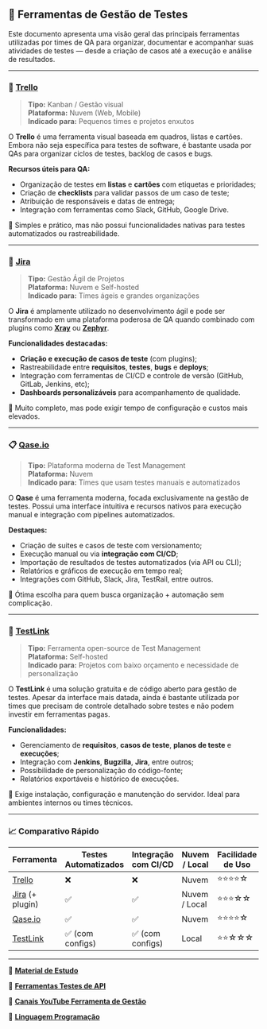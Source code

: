 ## 🧪 Ferramentas de Gestão de Testes

Este documento apresenta uma visão geral das principais ferramentas utilizadas por times de QA para organizar, documentar e acompanhar suas atividades de testes — desde a criação de casos até a execução e análise de resultados.

---

### 📌 [Trello](https://trello.com/)

> **Tipo:** Kanban / Gestão visual  
> **Plataforma:** Nuvem (Web, Mobile)  
> **Indicado para:** Pequenos times e projetos enxutos

O **Trello** é uma ferramenta visual baseada em quadros, listas e cartões. Embora não seja específica para testes de software, é bastante usada por QAs para organizar ciclos de testes, backlog de casos e bugs.

**Recursos úteis para QA:**

- Organização de testes em **listas** e **cartões** com etiquetas e prioridades;
- Criação de **checklists** para validar passos de um caso de teste;
- Atribuição de responsáveis e datas de entrega;
- Integração com ferramentas como Slack, GitHub, Google Drive.

🔸 Simples e prático, mas não possui funcionalidades nativas para testes automatizados ou rastreabilidade.

---

### 🐞 [Jira](https://www.atlassian.com/software/jira)

> **Tipo:** Gestão Ágil de Projetos  
> **Plataforma:** Nuvem e Self-hosted  
> **Indicado para:** Times ágeis e grandes organizações

O **Jira** é amplamente utilizado no desenvolvimento ágil e pode ser transformado em uma plataforma poderosa de QA quando combinado com plugins como [**Xray**](https://www.getxray.app/) ou [**Zephyr**](https://www.smartbear.com/product/zephyr/overview/).

**Funcionalidades destacadas:**

- **Criação e execução de casos de teste** (com plugins);
- Rastreabilidade entre **requisitos**, **testes**, **bugs** e **deploys**;
- Integração com ferramentas de CI/CD e controle de versão (GitHub, GitLab, Jenkins, etc);
- **Dashboards personalizáveis** para acompanhamento de qualidade.

🔸 Muito completo, mas pode exigir tempo de configuração e custos mais elevados.

---

### 📋 [Qase.io](https://qase.io/)

> **Tipo:** Plataforma moderna de Test Management  
> **Plataforma:** Nuvem  
> **Indicado para:** Times que usam testes manuais e automatizados

O **Qase** é uma ferramenta moderna, focada exclusivamente na gestão de testes. Possui uma interface intuitiva e recursos nativos para execução manual e integração com pipelines automatizados.

**Destaques:**

- Criação de suites e casos de teste com versionamento;
- Execução manual ou via **integração com CI/CD**;
- Importação de resultados de testes automatizados (via API ou CLI);
- Relatórios e gráficos de execução em tempo real;
- Integrações com GitHub, Slack, Jira, TestRail, entre outros.

🔸 Ótima escolha para quem busca organização + automação sem complicação.

---

### 🧷 [TestLink](https://testlink.org/)

> **Tipo:** Ferramenta open-source de Test Management  
> **Plataforma:** Self-hosted  
> **Indicado para:** Projetos com baixo orçamento e necessidade de personalização

O **TestLink** é uma solução gratuita e de código aberto para gestão de testes. Apesar da interface mais datada, ainda é bastante utilizada por times que precisam de controle detalhado sobre testes e não podem investir em ferramentas pagas.

**Funcionalidades:**

- Gerenciamento de **requisitos**, **casos de teste**, **planos de teste** e **execuções**;
- Integração com **Jenkins**, **Bugzilla**, **Jira**, entre outros;
- Possibilidade de personalização do código-fonte;
- Relatórios exportáveis e histórico de execuções.

🔸 Exige instalação, configuração e manutenção do servidor. Ideal para ambientes internos ou times técnicos.

---

### 📈 Comparativo Rápido

| Ferramenta                                                 | Testes Automatizados | Integração com CI/CD | Nuvem / Local | Facilidade de Uso |
| ---------------------------------------------------------- | -------------------- | -------------------- | ------------- | ----------------- |
| [Trello](https://trello.com)                               | ❌                   | ❌                   | Nuvem         | ⭐⭐⭐⭐☆         |
| [Jira](https://www.atlassian.com/software/jira) (+ plugin) | ✅                   | ✅                   | Nuvem / Local | ⭐⭐⭐☆☆          |
| [Qase.io](https://qase.io)                                 | ✅                   | ✅                   | Nuvem         | ⭐⭐⭐⭐☆         |
| [TestLink](https://testlink.org)                           | ✅ (com configs)     | ✅ (com configs)     | Local         | ⭐⭐☆☆☆           |

---

:open_book: **[Material de Estudo](./ferramentas_de_estudo.md)**

:open_book: **[Ferramentas Testes de API](./ferramentas_teste_api.md)**

:open_book: **[Canais YouTube Ferramenta de Gestão](./canais_youtube_gestao.md)**

:open_book: **[Linguagem Programação](./linguagem_programacao.md)**
